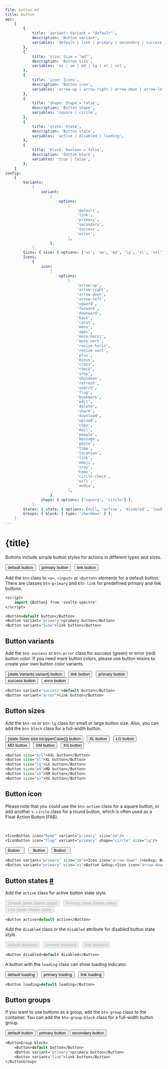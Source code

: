 ```yaml
---
file: button.md
title: Button
api:
    [
        {
            title: 'variant: Variant = "default"',
            description: 'Button variant',
            variables: 'default | link | primary | secondary | success | error',
        },
        {
            title: 'size: Size = "md"',
            description: 'Button size',
            variables: 'xs | sm | md | lg | xl | xxl',
        },
        {
            title: 'icon: Icons',
            description: 'Button icon',
            variables: 'arrow-up | arrow-right | arrow-down | arrow-left | upward | forward | downward | back | caret | menu | apps | more-horiz | more-vert | resize-horiz | resize-vert | plus | minus | cross | check | stop | shutdown | refresh | search | flag | bookmark | edit | delete | share | download | upload | copy | mail | people | message | photo | time | location | link | emoji | xray | home | circle-check | wifi | audio',
        },
        {
            title: 'shape: Shape = false',
            description: 'Button shape',
            variables: 'square | circle',
        },
        {
            title: 'state: State',
            description: 'Button state',
            variables: 'active | disabled | loading',
        },
        {
            title: 'block: boolean = false',
            description: 'Button block',
            variables: 'true | false',
        },
    ]
config:
    {
        Variants:
            {
                variant:
                    {
                        options:
                            [
                                'default',
                                'link',
                                'primary',
                                'secondary',
                                'success',
                                'error',
                            ],
                    },
            },
        Sizes: { size: { options: ['xs', 'sm', 'md', 'lg', 'xl', 'xxl'] } },
        Icons:
            {
                icon:
                    {
                        options:
                            [
                                'arrow-up',
                                'arrow-right',
                                'arrow-down',
                                'arrow-left',
                                'upward',
                                'forward',
                                'downward',
                                'back',
                                'caret',
                                'menu',
                                'apps',
                                'more-horiz',
                                'more-vert',
                                'resize-horiz',
                                'resize-vert',
                                'plus',
                                'minus',
                                'cross',
                                'check',
                                'stop',
                                'shutdown',
                                'refresh',
                                'search',
                                'flag',
                                'bookmark',
                                'edit',
                                'delete',
                                'share',
                                'download',
                                'upload',
                                'copy',
                                'mail',
                                'people',
                                'message',
                                'photo',
                                'time',
                                'location',
                                'link',
                                'emoji',
                                'xray',
                                'home',
                                'circle-check',
                                'wifi',
                                'audio',
                            ],
                    },
                shape: { options: ['square', 'circle'] },
            },
        States: { state: { options: [null, 'active', 'disabled', 'loading'] } },
        Groups: { block: { type: 'checkbox' } },
    }
---
```


<script>
    import {Button, ButtonGroup, Col, Divider, Grid, Icon, IconButton} from '$lib'
    import Knobs from '../../_knobs.svelte'

    let state = {
        Variants: { variant: 'default' },
        Sizes: { size: 'xxl' },
        Icons: { icon: 'menu', shape: 'square' },
        States: { state: 'active' },
        Groups: { block: false },
    }
</script>

# {title}

Buttons include simple button styles for actions in different types and sizes.

<p>
    <Button>default button</Button> &nbsp;
    <Button variant="primary">primary button</Button> &nbsp;
    <Button variant="link">link button</Button> &nbsp;
</p>

Add the `btn` class to `<a>`, `<input>` or `<button>` elements for a default
button. There are classes `btn-primary` and `btn-link` for predefined primary
and link buttons.

```sv
<script>
    import {Button} from 'svelte-spectre'
</script>

<Button>default button</Button>
<Button variant="primary">primary button</Button>
<Button variant="link">link button</Button>
```

## Button variants

Add the `btn-success` or `btn-error` class for success (green) or error (red)
button color. If you need more button colors, please use button mixins to create
your own button color variants.

<p>
    <Button variant={state.Variants.variant}>{state.Variants.variant} button</Button> &nbsp;
    <Button variant="link">link button</Button> &nbsp;
    <Button variant="primary">primary button</Button> &nbsp;
    <!-- <Button variant="secondary">secondary button</Button> &nbsp; -->
    <Button variant="success">success button</Button> &nbsp;
    <Button variant="error">error button</Button> &nbsp;
</p>

<p>
    <Knobs bind:state={state.Variants} config={config.Variants}/>
</p>

```sv
<Button variant="success">default button</Button>
<Button variant="error">link button</Button>
```

## Button sizes

Add the `btn-sm` or `btn-lg` class for small or large button size. Also, you can
add the `btn-block` class for a full-width button.

<p>
    <Button size={state.Sizes.size}>{state.Sizes.size.toUpperCase()} button</Button> &nbsp;
    <Button size="xl">XL button</Button> &nbsp;
    <Button size="lg">LG button</Button> &nbsp;
    <Button size="md">MD button</Button> &nbsp;
    <Button size="sm">SM button</Button> &nbsp;
    <Button size="xs">XS button</Button> &nbsp;
</p>

<p>
    <Knobs bind:state={state.Sizes} config={config.Sizes}/>
</p>

```sv
<Button size="xxl">XXL button</Button>
<Button size="xl">XL button</Button>
<Button size="lg">LG button</Button>
<Button size="md">MD button</Button>
<Button size="sm">SM button</Button>
<Button size="xs">XS button</Button>
```

## Button icon

Please note that you could use the `btn-action` class for a square button, or
add another `s-circle` class for a round button, which is often used as a Float
Action Button (FAB).

<p>
    <IconButton icon={state.Icons.icon} shape={state.Icons.shape} variant="primary" size="lg"/> &nbsp;
    <IconButton icon="emoji" variant="primary"/> &nbsp;
    <IconButton icon="home" variant="primary" size="sm"/> &nbsp;
    <IconButton icon="flag" variant="primary" shape="circle" size="lg"/> &nbsp;
    <IconButton icon="location" variant="primary" shape="circle" /> &nbsp;
    <IconButton icon="shutdown" variant="primary" shape="circle" size="sm"/> &nbsp;
</p>

<p>
    <Knobs bind:state={state.Icons} config={config.Icons}/>
</p>

```sv
<IconButton icon="home" variant="primary" size="sm"/>
<IconButton icon="flag" variant="primary" shape="circle" size="lg"/>
```

<p>
    <Button variant="primary">Button &nbsp;<Icon icon="arrow-down" /></Button> &nbsp;
    <Button variant="primary" size="sm"><Icon icon="arrow-down" />&nbsp; Button</Button> &nbsp;
    <Button variant="primary" size="xs">Button &nbsp;<Icon icon="arrow-down" /></Button> &nbsp;
</p>

```sv
<Button variant="primary" size="sm"><Icon icon="arrow-down" />&nbsp; Button</Button>
<Button variant="primary" size="xs">Button &nbsp;<Icon icon="arrow-down" /></Button>
```

<h2 id="button-states">Button states <a href="#button-states">#</a></h2>

Add the `active` class for active button state style.

<p>
    <Button
        active={state.States.state === 'active'}
        disabled={state.States.state === 'disabled'}
        loading={state.States.state === 'loading'}>Default {state.States.state}</Button> &nbsp;
    <Button variant="primary" active={state.States.state === 'active'}
        disabled={state.States.state === 'disabled'}
        loading={state.States.state === 'loading'}>Primary {state.States.state}</Button> &nbsp;
    <Button variant="link" active={state.States.state === 'active'}
        disabled={state.States.state === 'disabled'}
        loading={state.States.state === 'loading'}>Link {state.States.state}</Button> &nbsp;
</p>

<p>
    <Knobs bind:state={state.States} config={config.States}/>
</p>

```sv
<Button active>default active</Button>
```

Add the `disabled` class or the `disabled` attribute for disabled button state
style.

<p>
    <Button disabled>default disabled</Button> &nbsp;
    <Button variant="primary" disabled>primary disabled</Button> &nbsp;
    <Button variant="link" disabled>link disabled</Button> &nbsp;
</p>

```sv
<Button disabled>default disabled</Button>
```

A button with the `loading` class can show loading indicator.

<p>
    <Button loading>default loading</Button> &nbsp;
    <Button variant="primary" loading>primary loading</Button> &nbsp;
    <Button variant="link" loading>link loading</Button> &nbsp;
</p>

```sv
<Button loading>default loading</Button>
```

## Button groups

If you want to use buttons as a group, add the `btn-group` class to the
container. You can add the `btn-group-block` class for a full-width button
group.

<p>
    <ButtonGroup block={state.Groups.block}>
        <Button>default button</Button>
        <Button variant="primary">primary button</Button>
        <Button variant="secondary">secondary button</Button>
    </ButtonGroup>
</p>

<p>
    <Knobs bind:state={state.Groups} config={config.Groups}/>
</p>

```sv
<ButtonGroup block>
    <Button>default button</Button>
    <Button variant="primary">primary button</Button>
    <Button variant="link">link button</Button>
</ButtonGroup>
```
